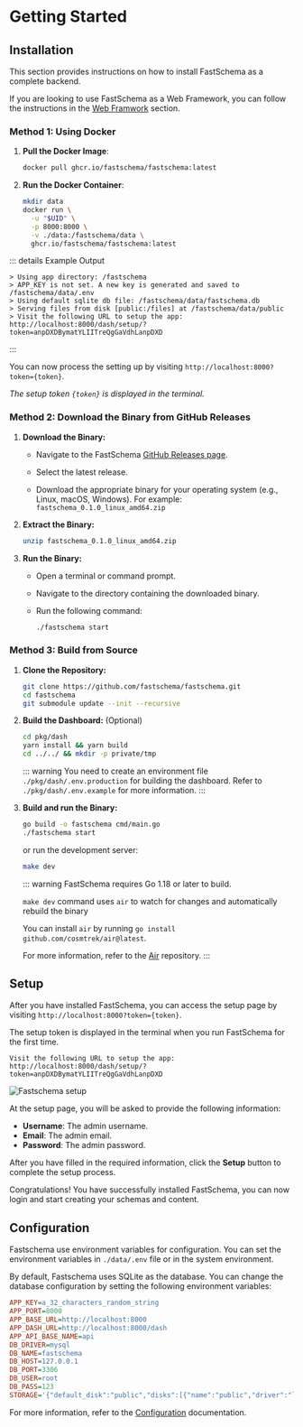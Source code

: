 # Getting Started

## Installation

This section provides instructions on how to install FastSchema as a complete backend.

If you are looking to use FastSchema as a Web Framework, you can follow the instructions in the [Web Framwork](/docs/web-framework/) section.

### Method 1: Using Docker

1. **Pull the Docker Image**:

   ```bash
   docker pull ghcr.io/fastschema/fastschema:latest
   ```

2. **Run the Docker Container**:

   ```bash
   mkdir data
   docker run \
     -u "$UID" \
     -p 8000:8000 \
     -v ./data:/fastschema/data \
     ghcr.io/fastschema/fastschema:latest
   ```

::: details Example Output

```bash{2}
> Using app directory: /fastschema
> APP_KEY is not set. A new key is generated and saved to /fastschema/data/.env
> Using default sqlite db file: /fastschema/data/fastschema.db
> Serving files from disk [public:/files] at /fastschema/data/public
> Visit the following URL to setup the app: http://localhost:8000/dash/setup/?token=anpDXDBymatYLIITreQgGaVdhLanpDXD
```

:::

You can now process the setting up by visiting `http://localhost:8000?token={token}`.

_The setup token `{token}` is displayed in the terminal._

### Method 2: Download the Binary from GitHub Releases

1. **Download the Binary:**

   - Navigate to the FastSchema [GitHub Releases page](https://github.com/fastschema/fastschema/releases).

   - Select the latest release.

   - Download the appropriate binary for your operating system (e.g., Linux, macOS, Windows). For example: `fastschema_0.1.0_linux_amd64.zip`

2. **Extract the Binary:**

   ```bash
   unzip fastschema_0.1.0_linux_amd64.zip
   ```

3. **Run the Binary:**

   - Open a terminal or command prompt.

   - Navigate to the directory containing the downloaded binary.

   - Run the following command:

     ```bash
     ./fastschema start
     ```

### Method 3: Build from Source

1. **Clone the Repository:**

   ```bash
   git clone https://github.com/fastschema/fastschema.git
   cd fastschema
   git submodule update --init --recursive
   ```

2. **Build the Dashboard:** (Optional)

   ```bash
   cd pkg/dash
   yarn install && yarn build
   cd ../../ && mkdir -p private/tmp
   ```

   ::: warning
   You need to create an environment file `./pkg/dash/.env.production` for building the dashboard. Refer to `./pkg/dash/.env.example` for more information.
   :::

3. **Build and run the Binary:**

   ```bash
   go build -o fastschema cmd/main.go
   ./fastschema start
   ```

   or run the development server:

   ```bash
   make dev
   ```

   ::: warning
   FastSchema requires Go 1.18 or later to build.

   `make dev` command uses `air` to watch for changes and automatically rebuild the binary

   You can install `air` by running `go install github.com/cosmtrek/air@latest`.

   For more information, refer to the [Air](https://github.com/cosmtrek/air) repository.
   :::

## Setup

After you have installed FastSchema, you can access the setup page by visiting `http://localhost:8000?token={token}`.

The setup token is displayed in the terminal when you run FastSchema for the first time.

```bash{2}
Visit the following URL to setup the app:
http://localhost:8000/dash/setup/?token=anpDXDBymatYLIITreQgGaVdhLanpDXD
```

<img src="/static/images/fastschema-setup.png" alt="Fastschema setup" style="margin: auto" />

At the setup page, you will be asked to provide the following information:

- **Username**: The admin username.
- **Email**: The admin email.
- **Password**: The admin password.

After you have filled in the required information, click the **Setup** button to complete the setup process.

Congratulations! You have successfully installed FastSchema, you can now login and start creating your schemas and content.

## Configuration

Fastschema use environment variables for configuration. You can set the environment variables in `./data/.env` file or in the system environment.

By default, Fastschema uses SQLite as the database. You can change the database configuration by setting the following environment variables:

```ini
APP_KEY=a_32_characters_random_string
APP_PORT=8000
APP_BASE_URL=http://localhost:8000
APP_DASH_URL=http://localhost:8000/dash
APP_API_BASE_NAME=api
DB_DRIVER=mysql
DB_NAME=fastschema
DB_HOST=127.0.0.1
DB_PORT=3306
DB_USER=root
DB_PASS=123
STORAGE='{"default_disk":"public","disks":[{"name":"public","driver":"local","root":"./public","public_path":"/","base_url":"http://localhost:8000/"},{"name":"my_s3","driver":"s3","root":"/files","provider":"DigitalOcean","endpoint":"sfo3.digitaloceanspaces.com","region":"sfo3","bucket":"my_bucket","access_key_id":"s3_access_key_id","secret_access_key":"s3_secret_access_key","base_url":"https://cdn.site.local"}]}'
```

For more information, refer to the [Configuration](/docs/configuration) documentation.

